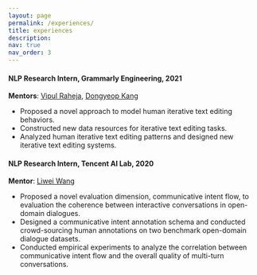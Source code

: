 ```yaml
---
layout: page
permalink: /experiences/
title: experiences
description: 
nav: true
nav_order: 3
---
```


#### NLP Research Intern, Grammarly Engineering, 2021
**Mentors**: [Vipul Raheja](https://www.linkedin.com/in/vipulraheja), [Dongyeop Kang](https://dykang.github.io/)
<ul>
	<li>Proposed a novel approach to model human iterative text editing behaviors.</li>
	<li>Constructed new data resources for iterative text editing tasks.</li>
	<li>Analyzed human iterative text editing patterns and designed new iterative text editing systems.</li>
</ul>


#### NLP Research Intern, Tencent AI Lab, 2020
**Mentor**: [Liwei Wang](https://lwwangcse.github.io/)
<ul>
	<li>Proposed a novel evaluation dimension, communicative intent flow, to evaluation the coherence between interactive conversations in open-domain dialogues.</li>
	<li>Designed a communicative intent annotation schema and conducted crowd-sourcing human annotations on two benchmark open-domain dialogue datasets.</li>
	<li>Conducted empirical experiments to analyze the correlation between communicative intent flow and the overall quality of multi-turn conversations.</li>
</ul>